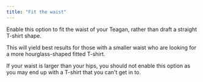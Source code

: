 ```yaml
---
title: "Fit the waist"
---
```


Enable this option to fit the waist of your Teagan, rather than draft a straight T-shirt shape.

This will yield best results for those with a smaller waist who are looking for a more hourglass-shaped fitted T-shirt.

If your waist is larger than your hips, you should not enable this option as you may end up with a T-shirt that you can't get in to.

